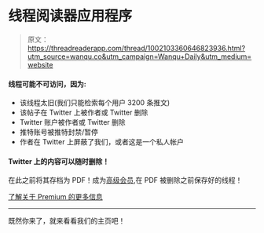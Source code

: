 # 线程阅读器应用程序

> 原文：<https://threadreaderapp.com/thread/1002103360646823936.html?utm_source=wanqu.co&utm_campaign=Wanqu+Daily&utm_medium=website>

#### 线程可能不可访问，因为:

*   该线程太旧(我们只能检索每个用户 3200 条推文)
*   该帖子在 Twitter 上被作者或 Twitter 删除
*   Twitter 账户被作者或 Twitter 删除
*   推特账号被推特封禁/暂停
*   作者在 Twitter 上屏蔽了我们，或者这是一个私人帐户

#### Twitter 上的内容可以随时删除！

在此之前将其存档为 PDF！成为[高级会员](/premium),在 PDF 被删除之前保存好的线程！

[了解关于 Premium 的更多信息](/premium)

* * *

既然你来了，就来看看我们的主页吧！